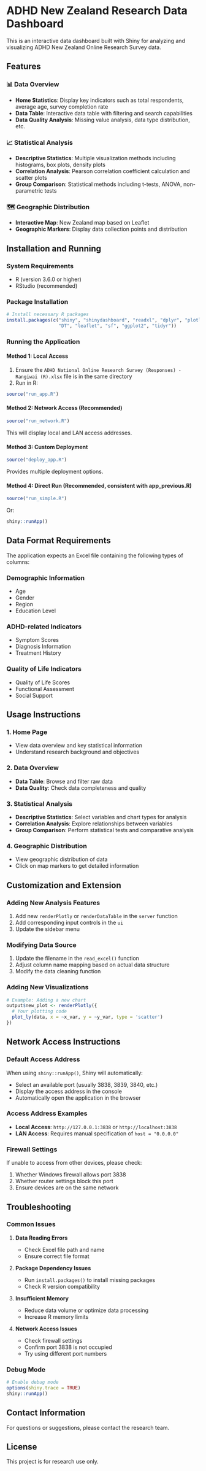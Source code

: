 # ADHD New Zealand Research Data Dashboard

This is an interactive data dashboard built with Shiny for analyzing and visualizing ADHD New Zealand Online Research Survey data.

## Features

### 📊 Data Overview
- **Home Statistics**: Display key indicators such as total respondents, average age, survey completion rate
- **Data Table**: Interactive data table with filtering and search capabilities
- **Data Quality Analysis**: Missing value analysis, data type distribution, etc.

### 📈 Statistical Analysis
- **Descriptive Statistics**: Multiple visualization methods including histograms, box plots, density plots
- **Correlation Analysis**: Pearson correlation coefficient calculation and scatter plots
- **Group Comparison**: Statistical methods including t-tests, ANOVA, non-parametric tests

### 🗺️ Geographic Distribution
- **Interactive Map**: New Zealand map based on Leaflet
- **Geographic Markers**: Display data collection points and distribution

## Installation and Running

### System Requirements
- R (version 3.6.0 or higher)
- RStudio (recommended)

### Package Installation
```r
# Install necessary R packages
install.packages(c("shiny", "shinydashboard", "readxl", "dplyr", "plotly", 
                   "DT", "leaflet", "sf", "ggplot2", "tidyr"))
```

### Running the Application

#### Method 1: Local Access
1. Ensure the `ADHD National Online Research Survey (Responses) - Rangiwai (R).xlsx` file is in the same directory
2. Run in R:
```r
source("run_app.R")
```

#### Method 2: Network Access (Recommended)
```r
source("run_network.R")
```
This will display local and LAN access addresses.

#### Method 3: Custom Deployment
```r
source("deploy_app.R")
```
Provides multiple deployment options.

#### Method 4: Direct Run (Recommended, consistent with app_previous.R)
```r
source("run_simple.R")
```
Or:
```r
shiny::runApp()
```

## Data Format Requirements

The application expects an Excel file containing the following types of columns:

### Demographic Information
- Age
- Gender
- Region
- Education Level

### ADHD-related Indicators
- Symptom Scores
- Diagnosis Information
- Treatment History

### Quality of Life Indicators
- Quality of Life Scores
- Functional Assessment
- Social Support

## Usage Instructions

### 1. Home Page
- View data overview and key statistical information
- Understand research background and objectives

### 2. Data Overview
- **Data Table**: Browse and filter raw data
- **Data Quality**: Check data completeness and quality

### 3. Statistical Analysis
- **Descriptive Statistics**: Select variables and chart types for analysis
- **Correlation Analysis**: Explore relationships between variables
- **Group Comparison**: Perform statistical tests and comparative analysis

### 4. Geographic Distribution
- View geographic distribution of data
- Click on map markers to get detailed information

## Customization and Extension

### Adding New Analysis Features
1. Add new `renderPlotly` or `renderDataTable` in the `server` function
2. Add corresponding input controls in the `ui`
3. Update the sidebar menu

### Modifying Data Source
1. Update the filename in the `read_excel()` function
2. Adjust column name mapping based on actual data structure
3. Modify the data cleaning function

### Adding New Visualizations
```r
# Example: Adding a new chart
output$new_plot <- renderPlotly({
  # Your plotting code
  plot_ly(data, x = ~x_var, y = ~y_var, type = 'scatter')
})
```

## Network Access Instructions

### Default Access Address
When using `shiny::runApp()`, Shiny will automatically:
- Select an available port (usually 3838, 3839, 3840, etc.)
- Display the access address in the console
- Automatically open the application in the browser

### Access Address Examples
- **Local Access**: `http://127.0.0.1:3838` or `http://localhost:3838`
- **LAN Access**: Requires manual specification of `host = "0.0.0.0"`

### Firewall Settings
If unable to access from other devices, please check:
1. Whether Windows firewall allows port 3838
2. Whether router settings block this port
3. Ensure devices are on the same network

## Troubleshooting

### Common Issues

1. **Data Reading Errors**
   - Check Excel file path and name
   - Ensure correct file format

2. **Package Dependency Issues**
   - Run `install.packages()` to install missing packages
   - Check R version compatibility

3. **Insufficient Memory**
   - Reduce data volume or optimize data processing
   - Increase R memory limits

4. **Network Access Issues**
   - Check firewall settings
   - Confirm port 3838 is not occupied
   - Try using different port numbers

### Debug Mode
```r
# Enable debug mode
options(shiny.trace = TRUE)
shiny::runApp()
```

## Contact Information

For questions or suggestions, please contact the research team.

## License

This project is for research use only.
